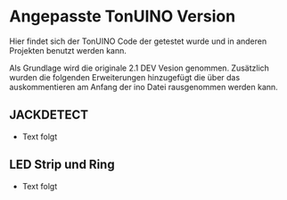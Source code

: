 # Angepasste TonUINO Version

Hier findet sich der TonUINO Code der getestet wurde und in anderen Projekten benutzt werden kann.

Als Grundlage wird die originale 2.1 DEV Vesion genommen.
Zusätzlich wurden die folgenden Erweiterungen hinzugefügt die über das auskommentieren am Anfang der ino Datei rausgenommen werden kann.

## JACKDETECT
- Text folgt

## LED Strip und Ring
- Text folgt
